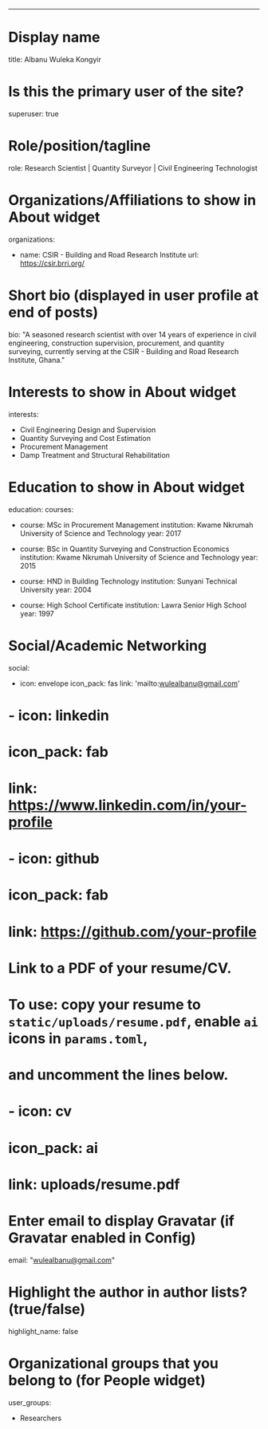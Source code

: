 ---
# Display name
title: Albanu Wuleka Kongyir

# Is this the primary user of the site?
superuser: true

# Role/position/tagline
role: Research Scientist | Quantity Surveyor | Civil Engineering Technologist

# Organizations/Affiliations to show in About widget
organizations:
- name: CSIR - Building and Road Research Institute
  url: https://csir.brri.org/

# Short bio (displayed in user profile at end of posts)
bio: "A seasoned research scientist with over 14 years of experience in civil engineering, construction supervision, procurement, and quantity surveying, currently serving at the CSIR - Building and Road Research Institute, Ghana."

# Interests to show in About widget
interests:
- Civil Engineering Design and Supervision
- Quantity Surveying and Cost Estimation
- Procurement Management
- Damp Treatment and Structural Rehabilitation

# Education to show in About widget
education:
  courses:
  - course: MSc in Procurement Management
    institution: Kwame Nkrumah University of Science and Technology
    year: 2017

  - course: BSc in Quantity Surveying and Construction Economics
    institution: Kwame Nkrumah University of Science and Technology
    year: 2015

  - course: HND in Building Technology
    institution: Sunyani Technical University
    year: 2004

  - course: High School Certificate
    institution: Lawra Senior High School
    year: 1997

# Social/Academic Networking
social:
- icon: envelope
  icon_pack: fas
  link: 'mailto:wulealbanu@gmail.com'
# - icon: linkedin
#   icon_pack: fab
#   link: https://www.linkedin.com/in/your-profile
# - icon: github
#   icon_pack: fab
#   link: https://github.com/your-profile

# Link to a PDF of your resume/CV.
# To use: copy your resume to `static/uploads/resume.pdf`, enable `ai` icons in `params.toml`, 
# and uncomment the lines below.
# - icon: cv
#   icon_pack: ai
#   link: uploads/resume.pdf

# Enter email to display Gravatar (if Gravatar enabled in Config)
email: "wulealbanu@gmail.com"

# Highlight the author in author lists? (true/false)
highlight_name: false

# Organizational groups that you belong to (for People widget)
user_groups:
- Researchers
